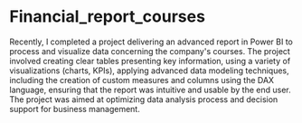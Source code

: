 # Financial_report_courses
Recently, I completed a project delivering an advanced report in Power BI to process and visualize data concerning the company's courses. The project involved creating clear tables presenting key information, using a variety of visualizations (charts, KPIs), applying advanced data modeling techniques, including the creation of custom measures and columns using the DAX language, ensuring that the report was intuitive and usable by the end user. The project was aimed at optimizing data analysis process and decision support for business management.
